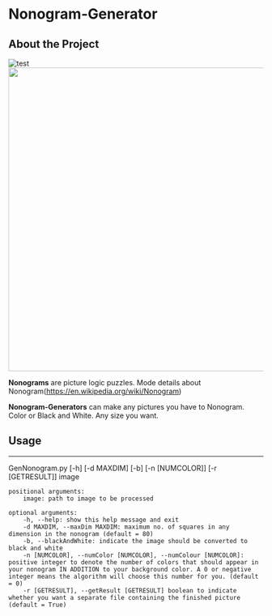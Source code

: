 # Nonogram-Generator

## About the Project

![test](https://user-images.githubusercontent.com/50804079/160569499-11dd6075-5d5d-4fcf-9794-5cd059a56e82.jpg)
<img src="https://user-images.githubusercontent.com/50804079/160569499-11dd6075-5d5d-4fcf-9794-5cd059a56e82.jpg"  width="600">


**Nonograms** are picture logic puzzles. Mode details about Nonogram(https://en.wikipedia.org/wiki/Nonogram)


**Nonogram-Generators** can make any pictures you have to Nonogram. Color or Black and White. Any size you want.
## Usage
---
GenNonogram.py [-h] [-d MAXDIM] [-b] [-n [NUMCOLOR]] [-r [GETRESULT]] image

    positional arguments:
        image: path to image to be processed

    optional arguments:
        -h, --help: show this help message and exit
        -d MAXDIM, --maxDim MAXDIM: maximum no. of squares in any dimension in the nonogram (default = 80)
        -b, --blackAndWhite: indicate the image should be converted to black and white
        -n [NUMCOLOR], --numColor [NUMCOLOR], --numColour [NUMCOLOR]: positive integer to denote the number of colors that should appear in your nonogram IN ADDITION to your background color. A 0 or negative integer means the algorithm will choose this number for you. (default = 0)
        -r [GETRESULT], --getResult [GETRESULT] boolean to indicate whether you want a separate file containing the finished picture (default = True)
